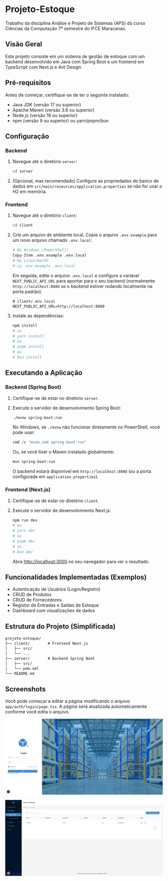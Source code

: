 # Projeto-Estoque

Trabalho da disciplina Análise e Projeto de Sistemas (APS) do curso Ciências da Computação 7º semestre do IFCE Maracanaú.

## Visão Geral

Este projeto consiste em um sistema de gestão de estoque com um backend desenvolvido em Java com Spring Boot e um frontend em TypeScript com Next.js e Ant Design.

## Pré-requisitos

Antes de começar, certifique-se de ter o seguinte instalado:

* Java JDK (versão 17 ou superior)
* Apache Maven (versão 3.6 ou superior)
* Node.js (versão 18 ou superior)
* npm (versão 9 ou superior) ou yarn/pnpm/bun

## Configuração

### Backend

1. Navegue até o diretório `server`:

   ```bash
   cd server
   ```

2. (Opcional, mas recomendado) Configure as propriedades do banco de dados em `src/main/resources/application.properties` se não for usar o H2 em memória.

### Frontend

1. Navegue até o diretório `client`:

   ```bash
   cd client
   ```

2. Crie um arquivo de ambiente local. Copie o arquivo `.env.example` para um novo arquivo chamado `.env.local`:

   ```bash
   # No Windows (PowerShell)
   Copy-Item .env.example .env.local
   # No Linux/macOS
   # cp .env.example .env.local
   ```

   Em seguida, edite o arquivo `.env.local` e configure a variável `NEXT_PUBLIC_API_URL` para apontar para o seu backend (normalmente `http://localhost:8080` se o backend estiver rodando localmente na porta padrão).

   ```plaintext
   # client/.env.local
   NEXT_PUBLIC_API_URL=http://localhost:8080
   ```

3. Instale as dependências:

   ```bash
   npm install
   # ou
   # yarn install
   # ou
   # pnpm install
   # ou
   # bun install
   ```

## Executando a Aplicação

### Backend (Spring Boot)

1. Certifique-se de estar no diretório `server`.

2. Execute o servidor de desenvolvimento Spring Boot:

   ```bash
   ./mvnw spring-boot:run
   ```

   No Windows, se `./mvnw` não funcionar diretamente no PowerShell, você pode usar:

   ```powershell
   cmd /c "mvnw.cmd spring-boot:run"
   ```

   Ou, se você tiver o Maven instalado globalmente:

   ```bash
   mvn spring-boot:run
   ```

   O backend estará disponível em `http://localhost:8080` (ou a porta configurada em `application.properties`).

### Frontend (Next.js)

1. Certifique-se de estar no diretório `client`.

2. Execute o servidor de desenvolvimento Next.js:

   ```bash
   npm run dev
   # ou
   # yarn dev
   # ou
   # pnpm dev
   # ou
   # bun dev
   ```

   Abra [http://localhost:3000](http://localhost:3000) no seu navegador para ver o resultado.

## Funcionalidades Implementadas (Exemplos)

* Autenticação de Usuários (Login/Registro)
* CRUD de Produtos
* CRUD de Fornecedores
* Registro de Entradas e Saídas de Estoque
* Dashboard com visualizações de dados

## Estrutura do Projeto (Simplificada)

```text
projeto-estoque/
├── client/        # Frontend Next.js
│   ├── src/
│   └── ...
├── server/        # Backend Spring Boot
│   ├── src/
│   └── pom.xml
└── README.md
```

## Screenshots

Você pode começar a editar a página modificando o arquivo `app/auth/login/page.tsx`. A página será atualizada automaticamente conforme você edita o arquivo.

![login page printscreen](client/public/login-page-printscreen.png)

![produtos page printscreen](client/public/print-produtos.png)
